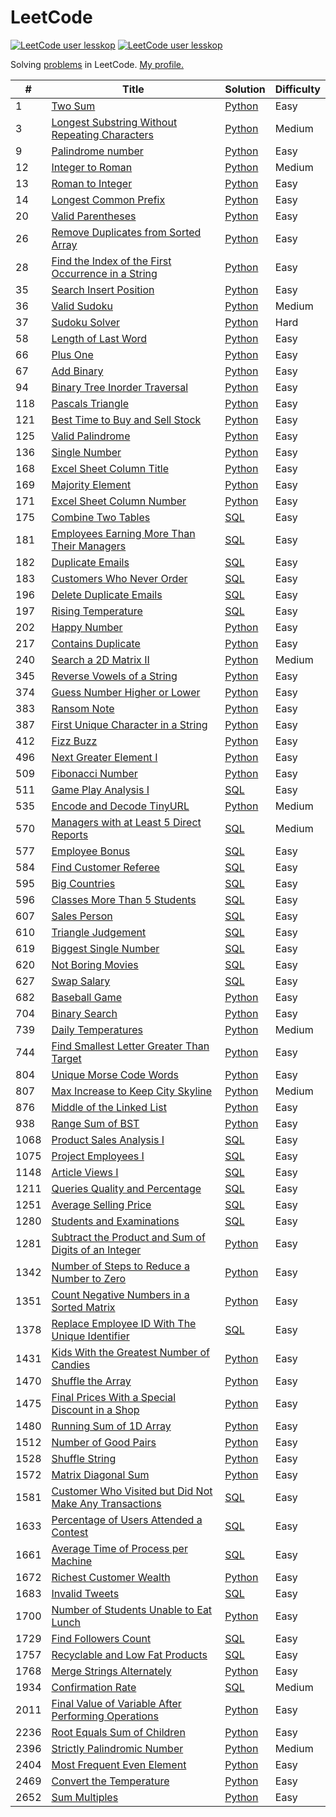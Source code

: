 # LeetCode

[![LeetCode user lesskop](https://img.shields.io/badge/dynamic/json?style=for-the-badge&labelColor=black&color=%23ffa116&label=Solved&query=solved&url=https%3A%2F%2Fleetcode-badge.vercel.app%2Fapi%2Fusers%2Flesskop&logo=leetcode&logoColor=yellow)](https://leetcode.com/lesskop/)
[![LeetCode user lesskop](https://img.shields.io/badge/dynamic/json?style=for-the-badge&labelColor=black&color=%23ffa116&label=Ranking&query=ranking&url=https%3A%2F%2Fleetcode-badge.vercel.app%2Fapi%2Fusers%2Flesskop&logo=leetcode&logoColor=yellow)](https://leetcode.com/lesskop/)

Solving [problems](https://leetcode.com/problemset/all/) in LeetCode. [My profile.](https://leetcode.com/lesskop/)

| #    | Title                                                                                                                                           | Solution                                                                      | Difficulty |
|------|-------------------------------------------------------------------------------------------------------------------------------------------------|-------------------------------------------------------------------------------|------------|
| 1    | [Two Sum](https://leetcode.com/problems/two-sum/)                                                                                               | [Python](python/1_two_sum.py)                                                 | Easy       |
| 3    | [Longest Substring Without Repeating Characters](https://leetcode.com/problems/longest-substring-without-repeating-characters/)                 | [Python](python/3_longest_substring_wo_repeating.py)                          | Medium     |                                                                                                              |
| 9    | [Palindrome number](https://leetcode.com/problems/palindrome-number/)                                                                           | [Python](python/9_palindrome_number.py)                                       | Easy       |
| 12   | [Integer to Roman](https://leetcode.com/problems/integer-to-roman/)                                                                             | [Python](python/12_integer_to_roman.py)                                       | Medium     |
| 13   | [Roman to Integer](https://leetcode.com/problems/roman-to-integer/)                                                                             | [Python](python/13_roman_to_integer.py)                                       | Easy       |
| 14   | [Longest Common Prefix](https://leetcode.com/problems/longest-common-prefix/)                                                                   | [Python](python/14_longest_common_prefix.py)                                  | Easy       |
| 20   | [Valid Parentheses](https://leetcode.com/problems/valid-parentheses/)                                                                           | [Python](python/20_valid_parentheses.py)                                      | Easy       |
| 26   | [Remove Duplicates from Sorted Array](https://leetcode.com/problems/remove-duplicates-from-sorted-array/)                                       | [Python](python/26_remove_duplicates_from_sorted_array.py)                    | Easy       |
| 28   | [Find the Index of the First Occurrence in a String](https://leetcode.com/problems/find-the-index-of-the-first-occurrence-in-a-string/)         | [Python](python/28_find_the_index_of_the_first_occurrence_in_a_string.py)     | Easy       |
| 35   | [Search Insert Position](https://leetcode.com/problems/search-insert-position/)                                                                 | [Python](python/35_search_insert_position.py)                                 | Easy       |
| 36   | [Valid Sudoku](https://leetcode.com/problems/sudoku-solver/)                                                                                    | [Python](python/36_valid_sudoku.py)                                           | Medium     |
| 37   | [Sudoku Solver](https://leetcode.com/problems/sudoku-solver/)                                                                                   | [Python](python/37_sudoku_solver.py)                                          | Hard       |
| 58   | [Length of Last Word](https://leetcode.com/problems/length-of-last-word/)                                                                       | [Python](python/58_length_of_last_word.py)                                    | Easy       |
| 66   | [Plus One](https://leetcode.com/problems/plus-one/)                                                                                             | [Python](python/66_plus_one.py)                                               | Easy       | 
| 67   | [Add Binary](https://leetcode.com/problems/add-binary/)                                                                                         | [Python](python/67_add_binary.py)                                             | Easy       |
| 94   | [Binary Tree Inorder Traversal](https://leetcode.com/problems/binary-tree-inorder-traversal/)                                                   | [Python](python/94_binary_tree_inorder_traversal.py)                          | Easy       |
| 118  | [Pascals Triangle](https://leetcode.com/problems/pascals-triangle/)                                                                             | [Python](python/118_pascals_triangle.py)                                      | Easy       |
| 121  | [Best Time to Buy and Sell Stock](https://leetcode.com/problems/best-time-to-buy-and-sell-stock/)                                               | [Python](python/121_best_time_to_buy_and_sell_stock.py)                       | Easy       |
| 125  | [Valid Palindrome](https://leetcode.com/problems/valid-palindrome/)                                                                             | [Python](python/125_valid_palindrome.py)                                      | Easy       |
| 136  | [Single Number](https://leetcode.com/problems/single-number/)                                                                                   | [Python](python/136_single_number.py)                                         | Easy       |
| 168  | [Excel Sheet Column Title](https://leetcode.com/problems/excel-sheet-column-title/)                                                             | [Python](python/168_excel_sheet_column_title.py)                              | Easy       |
| 169  | [Majority Element](https://leetcode.com/problems/majority-element/)                                                                             | [Python](python/169_majority_element.py)                                      | Easy       |
| 171  | [Excel Sheet Column Number](https://leetcode.com/problems/excel-sheet-column-number/)                                                           | [Python](python/171_excel_sheet_column_number.py)                             | Easy       |
| 175  | [Combine Two Tables](https://leetcode.com/problems/combine-two-tables/)                                                                         | [SQL](sql/175_combine_two_tables.sql)                                         | Easy       |
| 181  | [Employees Earning More Than Their Managers](https://leetcode.com/problems/employees-earning-more-than-their-managers/)                         | [SQL](sql/181_employees_earning_more_than_their_managers.sql)                 | Easy       |
| 182  | [Duplicate Emails](https://leetcode.com/problems/duplicate-emails/)                                                                             | [SQL](sql/182_duplicate_emails.sql)                                           | Easy       |
| 183  | [Customers Who Never Order](https://leetcode.com/problems/customers-who-never-order/)                                                           | [SQL](sql/183_customers_who_never_order.sql)                                  | Easy       |
| 196  | [Delete Duplicate Emails](https://leetcode.com/problems/delete-duplicate-emails/)                                                               | [SQL](sql/196_delete_duplicate_emails.sql)                                    | Easy       |
| 197  | [Rising Temperature](https://leetcode.com/problems/rising-temperature/)                                                                         | [SQL](sql\197_rising_temperature.sql)                                         | Easy       |
| 202  | [Happy Number](https://leetcode.com/problems/happy-number/)                                                                                     | [Python](python/202_happy_number.py)                                          | Easy       |
| 217  | [Contains Duplicate](https://leetcode.com/problems/contains-duplicate/)                                                                         | [Python](python/217_contains_duplicate.py)                                    | Easy       |
| 240  | [Search a 2D Matrix II](https://leetcode.com/problems/search-a-2d-matrix-ii/)                                                                   | [Python](python/240_search_a_2d_matrix_ii.py)                                 | Medium     |
| 345  | [Reverse Vowels of a String](https://leetcode.com/problems/reverse-vowels-of-a-string/)                                                         | [Python](python\345_reverse_vowels_of_a_string.py)                            | Easy       |
| 374  | [Guess Number Higher or Lower](https://leetcode.com/problems/guess-number-higher-or-lower/)                                                     | [Python](python\374_guess_number_higher_or_lower.py)                          | Easy       |
| 383  | [Ransom Note](https://leetcode.com/problems/ransom-note/)                                                                                       | [Python](python/1480_running_sum.py)                                          | Easy       |
| 387  | [First Unique Character in a String](https://leetcode.com/problems/first-unique-character-in-a-string/)                                         | [Python](python/387_first_unique_character_in_a_string.py)                    | Easy       |
| 412  | [Fizz Buzz](https://leetcode.com/problems/fizz-buzz/)                                                                                           | [Python](python/412_fizz_buzz.py)                                             | Easy       |
| 496  | [Next Greater Element I](https://leetcode.com/problems/next-greater-element-i/)                                                                 | [Python](python/496_next_greater_element_i.py)                                | Easy       |
| 509  | [Fibonacci Number](https://leetcode.com/problems/fibonacci-number/)                                                                             | [Python](python/509_fibonacci_number.py)                                      | Easy       |
| 511  | [Game Play Analysis I](https://leetcode.com/problems/game-play-analysis-i/)                                                                     | [SQL](sql/511_game_play_analysis_i.sql)                                       | Easy       |
| 535  | [Encode and Decode TinyURL](https://leetcode.com/problems/encode-and-decode-tinyurl/)                                                           | [Python](python/535_encode_and_decode_tinyurl.py)                             | Medium     |
| 570  | [Managers with at Least 5 Direct Reports](https://leetcode.com/problems/managers-with-at-least-5-direct-reports/)                               | [SQL](sql\570_managers_with_at_least_5_direct_reports.sql)                    | Medium     |
| 577  | [Employee Bonus](https://leetcode.com/problems/employee-bonus/)                                                                                 | [SQL](sql/577_employee_bonus.sql)                                             | Easy       |
| 584  | [Find Customer Referee](https://leetcode.com/problems/find-customer-referee/)                                                                   | [SQL](sql/584_find_customer_referee.sql)                                      | Easy       |
| 595  | [Big Countries](https://leetcode.com/problems/big-countries/)                                                                                   | [SQL](sql\595_big_countries.sql)                                              | Easy       |
| 596  | [Classes More Than 5 Students](https://leetcode.com/problems/classes-more-than-5-students/)                                                     | [SQL](sql\596_classes_more_than_5_students.sql)                               | Easy       |
| 607  | [Sales Person](https://leetcode.com/problems/sales-person/)                                                                                     | [SQL](sql/607_sales_person.sql)                                               | Easy       |
| 610  | [Triangle Judgement](https://leetcode.com/problems/triangle-judgement/)                                                                         | [SQL](sql/610_triangle_judgement.sql)                                         | Easy       |
| 619  | [Biggest Single Number](https://leetcode.com/problems/biggest-single-number/)                                                                   | [SQL](sql\619_biggest_single_number.sql)                                      | Easy       |
| 620  | [Not Boring Movies](https://leetcode.com/problems/not-boring-movies/)                                                                           | [SQL](sql\620_not_boring_movies.sql)                                          | Easy       |
| 627  | [Swap Salary](https://leetcode.com/problems/swap-salary/)                                                                                       | [SQL](sql/627_swap_salary.sql)                                                | Easy       |
| 682  | [Baseball Game](https://leetcode.com/problems/baseball-game/)                                                                                   | [Python](python/682_baseball_game.py)                                         | Easy       |
| 704  | [Binary Search](https://leetcode.com/problems/binary-search/)                                                                                   | [Python](python\704_binary_search.py)                                         | Easy       |
| 739  | [Daily Temperatures](https://leetcode.com/problems/daily-temperatures/)                                                                         | [Python](python/739_daily_temperatures.py)                                    | Medium     |
| 744  | [Find Smallest Letter Greater Than Target](https://leetcode.com/problems/find-smallest-letter-greater-than-target/)                             | [Python](python\744_find_smallest_letter_greater_than_target.py)              | Easy       |
| 804  | [Unique Morse Code Words](https://leetcode.com/problems/unique-morse-code-words/)                                                               | [Python](python/804_unique_morse_code_words.py)                               | Easy       |
| 807  | [Max Increase to Keep City Skyline](https://leetcode.com/problems/max-increase-to-keep-city-skyline/)                                           | [Python](python/807_max_increase_to_keep_city_skyline.py)                     | Medium     |
| 876  | [Middle of the Linked List](https://leetcode.com/problems/middle-of-the-linked-list/)                                                           | [Python](python/876_middle_of_linked_list.py)                                 | Easy       |
| 938  | [Range Sum of BST](https://leetcode.com/problems/range-sum-of-bst/)                                                                             | [Python](python/938_range_sum_of_bst.py)                                      | Easy       |
| 1068 | [Product Sales Analysis I](https://leetcode.com/problems/product-sales-analysis-i/)                                                             | [SQL](sql/1068_product_sales_analysis_i.sql)                                  | Easy       |
| 1075 | [Project Employees I](https://leetcode.com/problems/project-employees-i/)                                                                       | [SQL](sql\1075_project_employees_i.sql)                                       | Easy       |
| 1148 | [Article Views I](https://leetcode.com/problems/article-views-i/)                                                                               | [SQL](sql\1148_article_views_i.sql)                                           | Easy       |
| 1211 | [Queries Quality and Percentage](https://leetcode.com/problems/queries-quality-and-percentage/)                                                 | [SQL](sql\1211_queries_quality_and_percentage.sql)                            | Easy       |
| 1251 | [Average Selling Price](https://leetcode.com/problems/average-selling-price/)                                                                   | [SQL](sql\1251_average_selling_price.sql)                                     | Easy       |
| 1280 | [Students and Examinations](https://leetcode.com/problems/students-and-examinations/)                                                           | [SQL](sql\1280_students_and_examinations.sql)                                 | Easy       |
| 1281 | [Subtract the Product and Sum of Digits of an Integer](https://leetcode.com/problems/subtract-the-product-and-sum-of-digits-of-an-integer/)     | [Python](python/1281_subtract_the_product_and_sum_of_digits_of_an_integer.py) | Easy       |
| 1342 | [Number of Steps to Reduce a Number to Zero](https://leetcode.com/problems/number-of-steps-to-reduce-a-number-to-zero/)                         | [Python](python/1342_reduce_to_zero.py)                                       | Easy       |
| 1351 | [Count Negative Numbers in a Sorted Matrix](https://leetcode.com/problems/count-negative-numbers-in-a-sorted-matrix/)                           | [Python](python\1351_count_negative_numbers_in_a_sorted_matrix.py)            | Easy       |
| 1378 | [Replace Employee ID With The Unique Identifier](https://leetcode.com/problems/replace-employee-id-with-the-unique-identifier/)                 | [SQL](sql\1378_replace_employee_id_with_the_unique_identifier.sql)            | Easy       |
| 1431 | [Kids With the Greatest Number of Candies](https://leetcode.com/problems/kids-with-the-greatest-number-of-candies/)                             | [Python](python\1431_kids_with_the_greatest_number_of_candies.py)             | Easy       |
| 1470 | [Shuffle the Array](https://leetcode.com/problems/shuffle-the-array/)                                                                           | [Python](python/1470_shuffle_the_array.py)                                    | Easy       |
| 1475 | [Final Prices With a Special Discount in a Shop](https://leetcode.com/problems/final-prices-with-a-special-discount-in-a-shop/)                 | [Python](python/1475_final_prices_with_a_special_discount_in_a_shop.py)       | Easy       |
| 1480 | [Running Sum of 1D Array](https://leetcode.com/problems/running-sum-of-1d-array/)                                                               | [Python](python/1480_running_sum.py)                                          | Easy       |
| 1512 | [Number of Good Pairs](https://leetcode.com/problems/number-of-good-pairs/)                                                                     | [Python](python/1512_num_of_good_pairs.py)                                    | Easy       |
| 1528 | [Shuffle String](https://leetcode.com/problems/shuffle-string/)                                                                                 | [Python](python/1528_shuffle_string.py)                                       | Easy       |
| 1572 | [Matrix Diagonal Sum](https://leetcode.com/problems/matrix-diagonal-sum/)                                                                       | [Python](python/1572_matrix_diagonal_sum.py)                                  | Easy       |
| 1581 | [Customer Who Visited but Did Not Make Any Transactions](https://leetcode.com/problems/customer-who-visited-but-did-not-make-any-transactions/) | [SQL](sql\1581_customer_who_visited_but_did_not_make_any_transactions.sql)    | Easy       |
| 1633 | [Percentage of Users Attended a Contest](https://leetcode.com/problems/percentage-of-users-attended-a-contest/)                                 | [SQL](sql\1633_percentage_of_users_attended_a_contest.sql)                    | Easy       |
| 1661 | [Average Time of Process per Machine](https://leetcode.com/problems/average-time-of-process-per-machine/)                                       | [SQL](sql\1661_average_time_of_process_per_machine.sql)                       | Easy       |
| 1672 | [Richest Customer Wealth](https://leetcode.com/problems/richest-customer-wealth/)                                                               | [Python](python/1672_richest_customer_wealth.py)                              | Easy       |
| 1683 | [Invalid Tweets](https://leetcode.com/problems/invalid-tweets/)                                                                                 | [SQL](sql\1683_invalid_tweets.sql)                                            | Easy       |
| 1700 | [Number of Students Unable to Eat Lunch](https://leetcode.com/problems/number-of-students-unable-to-eat-lunch/)                                 | [Python](python/1700_number_of_students_unable_to_eat_lunch.py)               | Easy       |
| 1729 | [Find Followers Count](https://leetcode.com/problems/find-followers-count/)                                                                     | [SQL](sql\1729_find_followers_count.sql)                                      | Easy       |
| 1757 | [Recyclable and Low Fat Products](https://leetcode.com/problems/recyclable-and-low-fat-products/)                                               | [SQL](sql\1757_recyclable_and_low_fat_products.sql)                           | Easy       |
| 1768 | [Merge Strings Alternately](https://leetcode.com/problems/merge-strings-alternately/)                                                           | [Python](python\1768_merge_strings_alternately.py)                            | Easy       |
| 1934 | [Confirmation Rate](https://leetcode.com/problems/confirmation-rate/)                                                                           | [SQL](sql\1934_confirmation_rate.sql)                                         | Medium     |
| 2011 | [Final Value of Variable After Performing Operations](https://leetcode.com/problems/final-value-of-variable-after-performing-operations/)       | [Python](python/2011_final_value_of_variable_after_performing_operations.py)  | Easy       |
| 2236 | [Root Equals Sum of Children](https://leetcode.com/problems/root-equals-sum-of-children/)                                                       | [Python](python/2236_root_equals_sum_of_children.py)                          | Easy       |
| 2396 | [Strictly Palindromic Number](https://leetcode.com/problems/strictly-palindromic-number/)                                                       | [Python](python/2396_strictly_palindromic_number.py)                          | Medium     |
| 2404 | [Most Frequent Even Element](https://leetcode.com/problems/most-frequent-even-element/)                                                         | [Python](python/2404_most_frequent_even_element.py)                           | Easy       |
| 2469 | [Convert the Temperature](https://leetcode.com/problems/convert-the-temperature/)                                                               | [Python](python/2469_convert_the_temperature.py)                              | Easy       |
| 2652 | [Sum Multiples](https://leetcode.com/problems/sum-multiples/)                                                                                   | [Python](python/2652_sum_multiples.py)                                        | Easy       |